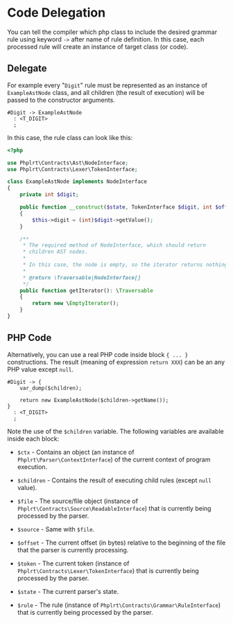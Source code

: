 # Code Delegation

You can tell the compiler which php class to include the desired grammar rule using 
keyword `->` after name of rule definition. In this case, each processed rule will 
create an instance of target class (or code).

## Delegate

For example every "`Digit`" rule must be represented as an 
instance of `ExampleAstNode` class, and all children (the result of execution)
will be passed to the constructor arguments.

```pp2
#Digit -> ExampleAstNode
  : <T_DIGIT> 
  ;
```

In this case, the rule class can look like this:

```php
<?php

use Phplrt\Contracts\Ast\NodeInterface;
use Phplrt\Contracts\Lexer\TokenInterface;

class ExampleAstNode implements NodeInterface
{
    private int $digit;

    public function __construct($state, TokenInterface $digit, int $offset) 
    {
        $this->digit = (int)$digit->getValue();
    }

    /**
     * The required method of NodeInterface, which should return 
     * children AST nodes.
     * 
     * In this case, the node is empty, so the iterator returns nothing.
     * 
     * @return \Traversable|NodeInterface[]
     */
    public function getIterator(): \Traversable
    {
        return new \EmptyIterator();
    }
}
```

## PHP Code

Alternatively, you can use a real PHP code inside block `{ ... }` 
constructions. The result (meaning of expression `return XXX`) can be 
an any PHP value except `null`.

```pp2
#Digit -> {
    var_dump($children);

    return new ExampleAstNode($children->getName());
}
  : <T_DIGIT> 
  ;
```

Note the use of the `$children` variable. The following variables are 
available inside each block:

- `$ctx` - Contains an object (an instance of `Phplrt\Parser\ContextInterface`) 
    of the current context of program execution.
    
- `$children` - Contains the result of executing child rules (except `null` value).

- `$file` - The source/file object (instance of `Phplrt\Contracts\Source\ReadableInterface`) 
    that is currently being processed by the parser.
    
- `$source` - Same with `$file`.

- `$offset` - The current offset (in bytes) relative to the beginning of the 
    file that the parser is currently processing.
    
- `$token` - The current token (instance of `Phplrt\Contracts\Lexer\TokenInterface`) 
    that is currently being processed by the parser.
    
- `$state` - The current parser's state.

- `$rule` - The rule (instance of `Phplrt\Contracts\Grammar\RuleInterface`) 
    that is currently being processed by the parser.
